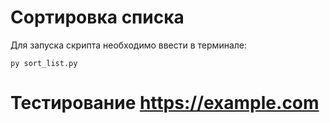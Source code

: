 # Сортировка списка
Для запуска скрипта необходимо ввести в терминале:
```
py sort_list.py
```
# Тестирование https://example.com
